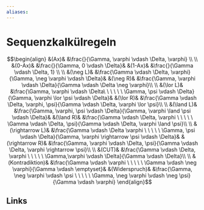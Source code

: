```yaml
---
aliases: 
---
```

# Sequenzkalkülregeln 
$$\begin{align}
&(Ax)& &\frac{}{\Gamma, \varphi \vdash \Delta, \varphi} \\
\\
&(0-Ax)& &\frac{}{\Gamma, 0 \vdash \Delta}& &(1-Ax)& &\frac{}{\Gamma \vdash \Delta, 1} \\
\\
&(\neg L)& &\frac{\Gamma \vdash \Delta, \varphi}{\Gamma, \neg \varphi \vdash \Delta}& &(\neg R)& &\frac{\Gamma, \varphi \vdash \Delta}{\Gamma \vdash \Delta \neg \varphi}\\
\\
&(\lor L)& &\frac{\Gamma, \varphi \vdash \Delta\  \ \ \ \ \ \Gamma, \psi \vdash \Delta}{\Gamma, \varphi \lor \psi \vdash \Delta}& &(\lor R)& &\frac{\Gamma \vdash \Delta, \varphi, \psi}{\Gamma \vdash \Delta, \varphi \lor \psi}\\
\\
&(\land L)& &\frac{\Gamma, \varphi, \psi \vdash \Delta}{\Gamma, \varphi \land \psi \vdash \Delta}& &(\land R)& &\frac{\Gamma \vdash \Delta, \varphi  \ \ \ \ \ \Gamma \vdash \Delta, \psi}{\Gamma \vdash \Delta, \varphi \land \psi}\\
\\
&(\rightarrow L)& &\frac{\Gamma \vdash \Delta \varphi   \ \ \ \ \  \Gamma, \psi \vdash \Delta}{\Gamma, \varphi \rightarrow \psi \vdash \Delta}& &(\rightarrow R)& &\frac{\Gamma, \varphi \vdash \Delta, \psi}{\Gamma \vdash \Delta, \varphi \rightarrow \psi}\\
\\
&(CUT)& &\frac{\Gamma \vdash \Delta, \varphi \ \ \ \ \ \Gamma,\varphi \vdash \Delta}{\Gamma \vdash \Delta}\\
\\
&(Kontradiktion)& &\frac{\Gamma \vdash \varphi \ \ \ \ \ \Gamma \vdash \neg \varphi}{\Gamma \vdash \emptyset}& &(Widerspruch)& &\frac{\Gamma, \neg \varphi \vdash \psi \ \ \ \ \ \Gamma, \neg \varphi \vdash \neg \psi}{\Gamma \vdash \varphi}
\end{align}$$

## Links